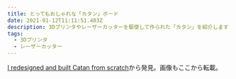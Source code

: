 ```yaml
---
title: とってもおしゃれな「カタン」ボード
date: 2021-01-12T11:11:51.403Z
description: 3Dプリンタやレーザーカッターを駆使して作られた「カタン」を紹介します
tags:
  - 3Dプリンタ
  - レーザーカッター
---
```

[I redesigned and built Catan from scratch](https://imgur.com/a/aPzInn7)から発見。画像もここから転載。
